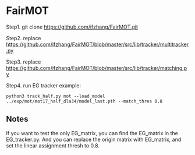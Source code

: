 # FairMOT

Step1.  git clone https://github.com/ifzhang/FairMOT.git


Step2. replace https://github.com/ifzhang/FairMOT/blob/master/src/lib/tracker/multitracker.py

Step3. replace https://github.com/ifzhang/FairMOT/blob/master/src/lib/tracker/matching.py

Step4. run EG tracker example: 
```
python3 track_half.py mot --load_model ../exp/mot/mot17_half_dla34/model_last.pth --match_thres 0.8
```

## Notes
If you want to test the only EG_matrix, you can find the EG_matrix in the EG_tracker.py. And you can replace the origin matrix with EG_matrix, and set the linear assignment thresh to 0.8.

